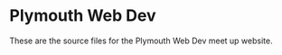 Plymouth Web Dev
================

These are the source files for the Plymouth Web Dev meet up website.
